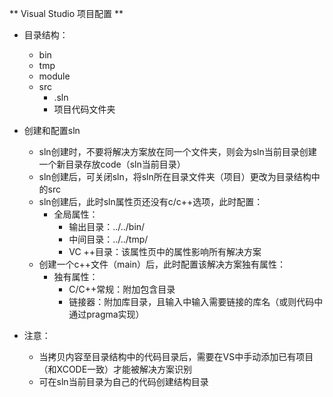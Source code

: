 ** Visual Studio 项目配置 **

- 目录结构：
    - bin
    - tmp
    - module
    - src
        - .sln
        - 项目代码文件夹

- 创建和配置sln
    - sln创建时，不要将解决方案放在同一个文件夹，则会为sln当前目录创建一个新目录存放code（sln当前目录）
    - sln创建后，可关闭sln，将sln所在目录文件夹（项目）更改为目录结构中的src
    - sln创建后，此时sln属性页还没有c/c++选项，此时配置：
        - 全局属性：
            - 输出目录：../../bin/
            - 中间目录：../../tmp/
            - VC ++目录：该属性页中的属性影响所有解决方案
    - 创建一个c++文件（main）后，此时配置该解决方案独有属性：
        - 独有属性：
            - C/C++常规：附加包含目录
            - 链接器：附加库目录，且输入中输入需要链接的库名（或则代码中通过pragma实现）

- 注意：
    - 当拷贝内容至目录结构中的代码目录后，需要在VS中手动添加已有项目（和XCODE一致）才能被解决方案识别
    - 可在sln当前目录为自己的代码创建结构目录
